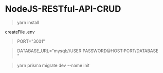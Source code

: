 # NodeJS-RESTful-API-CRUD

>  yarn install


createFile   .env
 
  > PORT="3001"


  > DATABASE_URL="mysql://USER:PASSWORD@HOST:PORT/DATABASE"

> yarn prisma migrate dev --name init

